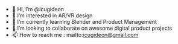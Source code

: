- 👋 Hi, I’m @icugideon
- 👀 I’m interested in AR/VR design
- 🌱 I’m currently learning Blender and Product Management
- 💞️ I’m looking to collaborate on awesome digital product projects
- 📫 How to reach me : mailto:icugideon@gmail.com

<!---
icugideon/icugideon is a ✨ special ✨ repository because its `README.md` (this file) appears on your GitHub profile.
You can click the Preview link to take a look at your changes.
--->
